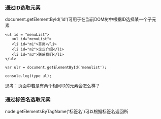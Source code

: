 ### 通过ID选取元素

document.getElementById\('id'\)可用于在当前DOM树中根据ID选择某一个子元素

  ```
  <ul id = "menuList">
     <ul id="menuList"> 
     <li id="m1">首页</li>
     <li id="m2">企业介绍</li>
     <li id="m3">联系我们</li>
  </ul>

  var ulr = document.getElementById('menulist');
 
 console.log(type ul);  
  ```

 思考：页面中若是有两个相同ID的元素会怎么样？ 

### 通过标签名选取元素

 node.getElementsByTagName('标签名')可以根据标签名返回所


